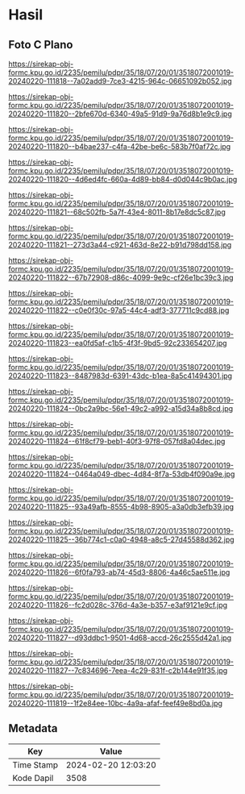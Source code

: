 # Hasil

## Foto C Plano

https://sirekap-obj-formc.kpu.go.id/2235/pemilu/pdpr/35/18/07/20/01/3518072001019-20240220-111818--7a02add9-7ce3-4215-964c-06651092b052.jpg

https://sirekap-obj-formc.kpu.go.id/2235/pemilu/pdpr/35/18/07/20/01/3518072001019-20240220-111820--2bfe670d-6340-49a5-91d9-9a76d8b1e9c9.jpg

https://sirekap-obj-formc.kpu.go.id/2235/pemilu/pdpr/35/18/07/20/01/3518072001019-20240220-111820--b4bae237-c4fa-42be-be6c-583b7f0af72c.jpg

https://sirekap-obj-formc.kpu.go.id/2235/pemilu/pdpr/35/18/07/20/01/3518072001019-20240220-111820--4d6ed4fc-660a-4d89-bb84-d0d044c9b0ac.jpg

https://sirekap-obj-formc.kpu.go.id/2235/pemilu/pdpr/35/18/07/20/01/3518072001019-20240220-111821--68c502fb-5a7f-43e4-8011-8b17e8dc5c87.jpg

https://sirekap-obj-formc.kpu.go.id/2235/pemilu/pdpr/35/18/07/20/01/3518072001019-20240220-111821--273d3a44-c921-463d-8e22-b91d798dd158.jpg

https://sirekap-obj-formc.kpu.go.id/2235/pemilu/pdpr/35/18/07/20/01/3518072001019-20240220-111822--67b72908-d86c-4099-9e9c-cf26e1bc39c3.jpg

https://sirekap-obj-formc.kpu.go.id/2235/pemilu/pdpr/35/18/07/20/01/3518072001019-20240220-111822--c0e0f30c-97a5-44c4-adf3-377711c9cd88.jpg

https://sirekap-obj-formc.kpu.go.id/2235/pemilu/pdpr/35/18/07/20/01/3518072001019-20240220-111823--ea0fd5af-c1b5-4f3f-9bd5-92c233654207.jpg

https://sirekap-obj-formc.kpu.go.id/2235/pemilu/pdpr/35/18/07/20/01/3518072001019-20240220-111823--8487983d-6391-43dc-b1ea-8a5c41494301.jpg

https://sirekap-obj-formc.kpu.go.id/2235/pemilu/pdpr/35/18/07/20/01/3518072001019-20240220-111824--0bc2a9bc-56e1-49c2-a992-a15d34a8b8cd.jpg

https://sirekap-obj-formc.kpu.go.id/2235/pemilu/pdpr/35/18/07/20/01/3518072001019-20240220-111824--61f8cf79-beb1-40f3-97f8-057fd8a04dec.jpg

https://sirekap-obj-formc.kpu.go.id/2235/pemilu/pdpr/35/18/07/20/01/3518072001019-20240220-111824--0464a049-dbec-4d84-8f7a-53db4f090a9e.jpg

https://sirekap-obj-formc.kpu.go.id/2235/pemilu/pdpr/35/18/07/20/01/3518072001019-20240220-111825--93a49afb-8555-4b98-8905-a3a0db3efb39.jpg

https://sirekap-obj-formc.kpu.go.id/2235/pemilu/pdpr/35/18/07/20/01/3518072001019-20240220-111825--36b774c1-c0a0-4948-a8c5-27d45588d362.jpg

https://sirekap-obj-formc.kpu.go.id/2235/pemilu/pdpr/35/18/07/20/01/3518072001019-20240220-111826--6f0fa793-ab74-45d3-8806-4a46c5ae511e.jpg

https://sirekap-obj-formc.kpu.go.id/2235/pemilu/pdpr/35/18/07/20/01/3518072001019-20240220-111826--fc2d028c-376d-4a3e-b357-e3af9121e9cf.jpg

https://sirekap-obj-formc.kpu.go.id/2235/pemilu/pdpr/35/18/07/20/01/3518072001019-20240220-111827--d93ddbc1-9501-4d68-accd-26c2555d42a1.jpg

https://sirekap-obj-formc.kpu.go.id/2235/pemilu/pdpr/35/18/07/20/01/3518072001019-20240220-111827--7c834696-7eea-4c29-831f-c2b144e91f35.jpg

https://sirekap-obj-formc.kpu.go.id/2235/pemilu/pdpr/35/18/07/20/01/3518072001019-20240220-111819--1f2e84ee-10bc-4a9a-afaf-feef49e8bd0a.jpg


## Metadata

| Key        | Value               |
| ---------- | ------------------- |
| Time Stamp | 2024-02-20 12:03:20 |
| Kode Dapil | 3508                |



